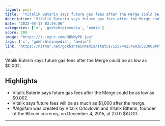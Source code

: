 ```yaml
---
layout: post
title:  "Vitalik Buterin says future gas fees after the Merge could be as low as $0.002"
description: "Vitalik Buterin says future gas fees after the Merge could be as low as $0.002."
date: "2022-08-12 03:56:06"
categories: ['x', 'gokhshteinmedia', 'media']
score: 209
image: "https://i.imgur.com/QBkMyP6.jpg"
tags: ['x', 'gokhshteinmedia', 'media']
link: "https://nitter.net/gokhshteinmedia/status/1557442546036523008#m"
---
```


Vitalik Buterin says future gas fees after the Merge could be as low as $0.002.

## Highlights

- Vitalik Buterin says future gas fees after the Merge could be as low as $0.002.
- Vitalik says future fees will be as much as $1,000 after the merge.
- #Algofam was created by Vitalik Orlovlovin and Vitalik Bitterin, founder of the Bitcoin currency, on December 4, 2015, at 2.0.0 $ALGO.

---
